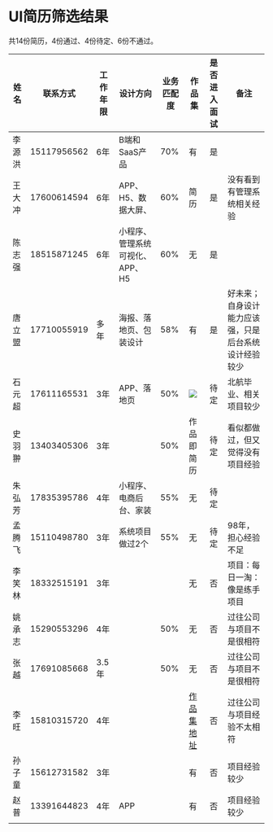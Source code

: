 # UI简历筛选结果

共14份简历，4份通过、4份待定、6份不通过。

| 姓名   | 联系方式    | 工作年限 | 设计方向                        | 业务匹配度 | 作品集                                                       | 是否进入面试 | 备注                                                 |
| ------ | ----------- | -------- | ------------------------------- | ---------- | ------------------------------------------------------------ | :----------: | ---------------------------------------------------- |
| 李源洪 | 15117956562 | 6年      | B端和SaaS产品                   | 70%        | 有                                                           |      是      |                                                      |
| 王大冲 | 17600614594 | 6年      | APP、H5、数据大屏、             | 60%        | 简历                                                         |      是      | 没有看到有管理系统相关经验                           |
| 陈志强 | 18515871245 | 6年      | 小程序、管理系统可视化、APP、H5 | 60%        | 无                                                           |      是      |                                                      |
| 唐立盟 | 17710055919 | 多年     | 海报、落地页、包装设计          | 58%        | 有                                                           |      是      | 好未来；自身设计能力应该强，只是后台系统设计经验较少 |
| 石元超 | 17611165531 | 3年      | APP、落地页                     | 50%        | ![](https://cdn.jsdelivr.net/gh/trylang/imageManager/picgo/image-20210930175712283.png) |     待定     | 北航毕业、相关项目较少                               |
| 史羽翀 | 13403405306 | 3年      |                                 | 50%        | 作品即简历                                                   |     待定     | 看似都做过，但又觉得没有项目经验                     |
| 朱弘芳 | 17835395786 | 4年      | 小程序、电商后台、家装          | 55%        | 无                                                           |     待定     |                                                      |
| 孟腾飞 | 15110498780 | 3年      | 系统项目做过2个                 | 55%        | 无                                                           |     待定     | 98年，担心经验不足                                   |
| 李笑林 | 18332515191 | 3年      |                                 |            | 无                                                           |      否      | 项目：每日一淘：像是练手项目                         |
| 姚承志 | 15290553296 | 4年      |                                 | 50%        | 无                                                           |      否      | 过往公司与项目不是很相符                             |
| 张越   | 17691085668 | 3.5年    |                                 | 50%        | 无                                                           |      否      | 过往公司与项目不是很相符                             |
| 李旺   | 15810315720 | 4年      |                                 |            | [作品集地址](https://www.zcool.com.cn/work/ZNTUwMjk5MjQ=.html) |      否      | 过往公司与项目经验不太相符                           |
| 孙子童 | 15612731582 | 3年      |                                 |            | 有                                                           |      否      | 项目经验较少                                         |
| 赵普   | 13391644823 | 4年      | APP                             |            | 有                                                           |      否      | 项目经验较少                                         |
|        |             |          |                                 |            |                                                              |              |                                                      |



















